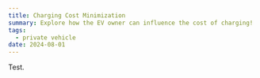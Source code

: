 ```yaml
---
title: Charging Cost Minimization
summary: Explore how the EV owner can influence the cost of charging!
tags:
  - private vehicle
date: 2024-08-01
---
```

Test.
